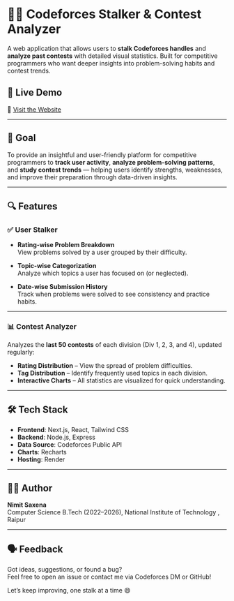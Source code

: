 # 🕵️‍♂️ Codeforces Stalker & Contest Analyzer

A web application that allows users to **stalk Codeforces handles** and **analyze past contests** with detailed visual statistics. Built for competitive programmers who want deeper insights into problem-solving habits and contest trends.

## 🚀 Live Demo

🔗 [Visit the Website](https://cf-stalker-web.onrender.com/)

---

## 🎯 Goal

To provide an insightful and user-friendly platform for competitive programmers to **track user activity**, **analyze problem-solving patterns**, and **study contest trends** — helping users identify strengths, weaknesses, and improve their preparation through data-driven insights.

---

## 🔍 Features

### ✅ User Stalker
- **Rating-wise Problem Breakdown**  
  View problems solved by a user grouped by their difficulty.
  
- **Topic-wise Categorization**  
  Analyze which topics a user has focused on (or neglected).
  
- **Date-wise Submission History**  
  Track when problems were solved to see consistency and practice habits.

---

### 📊 Contest Analyzer
Analyzes the **last 50 contests** of each division (Div 1, 2, 3, and 4), updated regularly:
- **Rating Distribution** – View the spread of problem difficulties.
- **Tag Distribution** – Identify frequently used topics in each division.
- **Interactive Charts** – All statistics are visualized for quick understanding.

---

## 🛠️ Tech Stack

- **Frontend**: Next.js, React, Tailwind CSS
- **Backend**: Node.js, Express
- **Data Source**: Codeforces Public API
- **Charts**: Recharts
- **Hosting**: Render

---

## 🙋‍♂️ Author

**Nimit Saxena**  
Computer Science
B.Tech (2022–2026), National Institute of Technology , Raipur

---

## 🗣️ Feedback

Got ideas, suggestions, or found a bug?  
Feel free to open an issue or contact me via Codeforces DM or GitHub!

Let’s keep improving, one stalk at a time 😄
